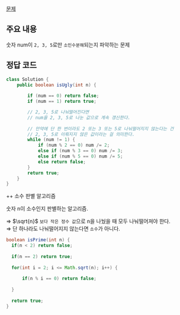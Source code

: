 [문제](https://leetcode.com/problems/ugly-number/description/)

## 주요 내용 

숫자 num이 `2, 3, 5`로만 `소인수분해`되는지 파악하는 문제 

## 정답 코드 
``` java
class Solution {
    public boolean isUgly(int n) {        
        
        if (num == 0) return false;
        if (num == 1) return true;

        // 2, 3, 5로 나눠떨어진다면 
        // num을 2, 3, 5로 나눈 값으로 계속 갱신한다. 
        
        // 만약에 단 한 번이라도 2 또는 3 또는 5로 나눠떨어지지 않는다는 건
        // 2, 3, 5로 이뤄지지 않은 값이라는 걸 의미한다. 
        while (num != 1) {
            if (num % 2 == 0) num /= 2;
            else if (num % 3 == 0) num /= 3;
            else if (num % 5 == 0) num /= 5;
            else return false;
        }
        return true;        
    }
}
```

++ 소수 판별 알고리즘 

숫자 n이 소수인지 판별하는 알고리즘. 

⇒ $\sqrt{n}$ `보다 작은 정수 값`으로 n을 나눴을 때 모두 나눠떨어져야 한다.  
⇒ 단 하나라도 나눠떨어지지 않는다면 `소수`가 아니다. 



``` java
boolean isPrime(int n) { 
  if(n < 2) return false; 
        
  if(n == 2) return true;
        
  for(int i = 2; i <= Math.sqrt(n); i++) { 
            
      if(n % i == 0) return false; 
        
  }
        
  return true;
}

```
